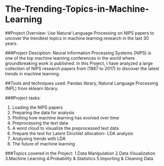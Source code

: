 # The-Trending-Topics-in-Machine-Learning

##Project Overview: Use Natural Language Processing on NIPS papers to uncover the trendiest topics in machine learning research in the last 30 years.

###Project Desciption: Neural Information Processing Systems (NIPS) is one of the top machine learning conferences in the world where groundbreaking work is published. In this Project, I have analyzed a large collection of NIPS research papers from (1987 to 2017) to discover the latest trends in machine learning.

##Tools and techniques used: Pandas library, Natural Language Processing (NPL) from sklearn library. 

###Project tasks:
  1. Loading the NIPS papers
  2. Preparing the data for analysis
  3. Plotting how machine learning has evolved over time
  4. Preprocessing the text data
  5. A word cloud to visualize the preprocessed text data
  6. Prepare the text for Latent Dirichlet allocation- LDA analysis
  7. Analysing trends with LDA
  8. The future of machine learning

###Topics covered in the Project:
  1.Data Manipulation
  2.Data Visualization
  3.Machine Learning
  4.Probability & Statistics
  5.Importing & Cleaning Data
